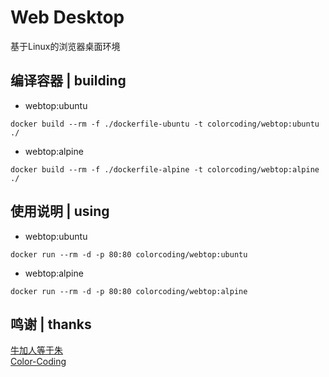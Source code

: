 # Web Desktop
基于Linux的浏览器桌面环境

## 编译容器 | building
* webtop:ubuntu
~~~
docker build --rm -f ./dockerfile-ubuntu -t colorcoding/webtop:ubuntu ./
~~~
* webtop:alpine
~~~
docker build --rm -f ./dockerfile-alpine -t colorcoding/webtop:alpine ./
~~~

## 使用说明 | using
* webtop:ubuntu
~~~
docker run --rm -d -p 80:80 colorcoding/webtop:ubuntu
~~~
* webtop:alpine
~~~
docker run --rm -d -p 80:80 colorcoding/webtop:alpine
~~~

## 鸣谢 | thanks
[牛加人等于朱](http://baike.baidu.com/view/1769.htm "NiurenZhu")<br>
[Color-Coding](http://colorcoding.org/ "咔啦工作室")<br>
